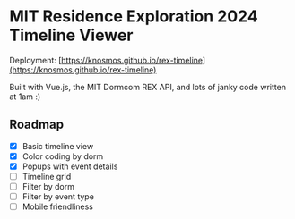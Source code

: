# MIT Residence Exploration 2024 Timeline Viewer
Deployment: [https://knosmos.github.io/rex-timeline](https://knosmos.github.io/rex-timeline)

Built with Vue.js, the MIT Dormcom REX API, and lots of janky code written at 1am :)

## Roadmap
- [x] Basic timeline view
- [x] Color coding by dorm
- [x] Popups with event details
- [ ] Timeline grid
- [ ] Filter by dorm
- [ ] Filter by event type
- [ ] Mobile friendliness